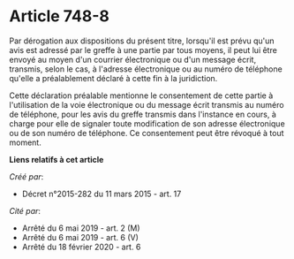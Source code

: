 # Article 748-8

Par dérogation aux dispositions du présent titre, lorsqu'il est prévu qu'un avis est adressé par le greffe à une partie par
tous moyens, il peut lui être envoyé au moyen d'un courrier électronique ou d'un message écrit, transmis, selon le cas, à
l'adresse électronique ou au numéro de téléphone qu'elle a préalablement déclaré à cette fin à la juridiction.

Cette déclaration préalable mentionne le consentement de cette partie à l'utilisation de la voie électronique ou du message
écrit transmis au numéro de téléphone, pour les avis du greffe transmis dans l'instance en cours, à charge pour elle de
signaler toute modification de son adresse électronique ou de son numéro de téléphone. Ce consentement peut être révoqué à
tout moment.

**Liens relatifs à cet article**

_Créé par_:

  - Décret n°2015-282 du 11 mars 2015 - art. 17

_Cité par_:

  - Arrêté du 6 mai 2019 - art. 2 (M)
  - Arrêté du 6 mai 2019 - art. 6 (V)
  - Arrêté du 18 février 2020 - art. 6
